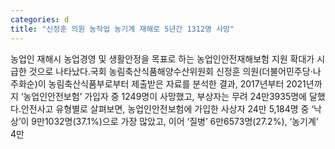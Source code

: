 ```yaml
---
categories: d
title: "신정훈 의원 농작업 농기계 재해로 5년간 1312명 사망"
---
```

농업인 재해시 농업경영 및 생활안정을 목표로 하는 농업인안전재해보험 지원 확대가 시급한 것으로 나타났다.국회 농림축산식품해양수산위원회 신정훈 의원(더불어민주당·나주화순)이 농림축산식품부로부터 제출받은 자료를 분석한 결과, 2017년부터 2021년까지 ‘농업인안전보험’ 가입자 중 1249명이 사망했고, 부상자는 무려 24만3935명에 달했다.안전사고 유형별로 살펴보면, 농업인안전보험에 가입한 사상자 24만 5,184명 중 ‘낙상’이 9만1032명(37.1%)으로 가장 많았고, 이어 ‘질병’ 6만6573명(27.2%), ‘농기계’ 4만